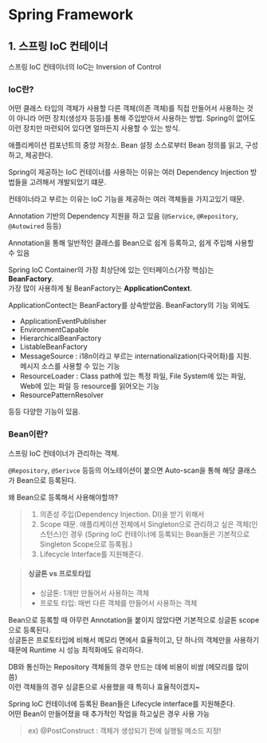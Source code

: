# Spring Framework

## 1. 스프링 IoC 컨테이너
스프링 IoC 컨테이너의 IoC는 Inversion of Control

### IoC란?
어떤 클래스 타입의 객체가 사용할 다른 객체(의존 객체)를 직접 만들어서 사용하는 것이 아니라 어떤 장치(생성자 등등)를 통해 주입받아서 사용하는 방법.
Spring이 없어도 이런 장치만 마련되어 있다면 얼마든지 사용할 수 있는 방식.

애플리케이션 컴포넌트의 중앙 저장소.
Bean 설정 소스로부터 Bean 정의를 읽고, 구성하고, 제공한다.

Spring이 제공하는 IoC 컨테이너를 사용하는 이유는 여러 Dependency Injection 방법들을 고려해서 개발되었기 떄문.

컨테이너라고 부르는 이유는 IoC 기능을 제공하는 여러 객체들을 가지고있기 때문.

Annotation 기반의 Dependency 지원을 하고 있음
(`@Service`, `@Repository`, `@Autowired` 등등)

Annotation을 통해 일반적인 클래스를 Bean으로 쉽게 등록하고, 쉽게 주입해 사용할 수 있음

Spring IoC Container의 가장 최상단에 있는 인터페이스(가장 핵심)는 **BeanFactory**.  
가장 많이 사용하게 될 BeanFactory는 **ApplicationContext**.

ApplicationContect는 BeanFactory를 상속받았음.
BeanFactory의 기능 외에도
* ApplicationEventPublisher
* EnvironmentCapable
* HierarchicalBeanFactory
* ListableBeanFactory
* MessageSource : i18n이라고 부르는 internationalization(다국어화)를 지원. 메시지 소스를 사용할 수 있는 기능
* ResourceLoader : Class path에 있는 특정 파일, File System에 있는 파일, Web에 있는 파일 등 resource를 읽어오는 기능
* ResourcePatternResolver   
  
등등 다양한 기능이 있음.

### Bean이란?
스프링 IoC 컨테이너가 관리하는 객체.

`@Repository`, `@Serivce` 등등의 어노테이션이 붙으면 Auto-scan을 통해 해당 클래스가 Bean으로 등록된다.

왜 Bean으로 등록해서 사용해야할까?
> 1. 의존성 주입(Dependency Injection. DI)을 받기 위해서
> 2. Scope 때문. 애플리케이션 전체에서 Singleton으로 관리하고 싶은 객체(인스턴스)인 경우 
(Spring IoC 컨테이너에 등록되는 Bean들은 기본적으로 Singleton Scope으로 등록됨.)
> 3. Lifecycle Interface를 지원해준다.

> #### 싱글톤 vs 프로토타입
> * 싱글톤: 1개만 만들어서 사용하는 객체
> * 프로토 타입: 매번 다른 객체를 만들어서 사용하는 객체

Bean으로 등록할 때 아무런 Annotation을 붙이지 않았다면 기본적으로 싱글톤 scope으로 등록된다.   
싱글톤은 프로토타입에 비해서 메모리 면에서 효율적이고, 단 하나의 객체만을 사용하기 때문에 Runtime 시 성능 최적화에도 유리하다.

DB와 통신하는 Repository 객체들의 경우 만드는 데에 비용이 비쌈 (메모리를 많이 씀)   
이런 객체들의 경우 싱글톤으로 사용했을 때 특히나 효율적이겠지~

Spring IoC 컨테이너에 등록된 Bean들은 Lifecycle interface를 지원해준다.   
어떤 Bean이 만들어졌을 때 추가적인 작업을 하고싶은 경우 사용 가능   
> ex) @PostConstruct : 객체가 생성되기 전에 실행될 메소드 지정!

